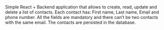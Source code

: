 Simple React + Backend application that allows to create, read, update and delete a list of contacts.
Each contact has: First name, Last name, Email and phone number. All the fields are mandatory and there can’t be two contacts with the same email. The contacts are persisted in the database.
